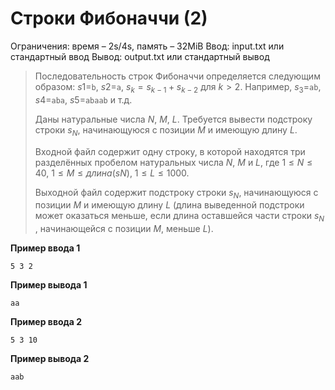 # Строки Фибоначчи (2)

Ограничения: время – 2s/4s, память – 32MiB Ввод: input.txt или стандартный ввод Вывод: output.txt или стандартный вывод

> Последовательность строк Фибоначчи определяется следующим образом: $s1=$`b`, $s2=$`a`, $s_k = s_{k−1}+s_{k−2}$ для $k>2$. Например, $s_3=$`ab`, $s4=$`aba`, $s5=$`abaab` и т.д.
>
> Даны натуральные числа $N$, $М$, $L$. Требуется вывести подстроку строки $s_N$, начинающуюся с позиции $M$ и имеющую длину $L$.
>
> Входной файл содержит одну строку, в которой находятся три разделённых пробелом натуральных числа $N$, $M$ и $L$, где $1 ≤  N ≤ 40$, $1 ≤ M ≤ длина(sN)$, $1 ≤ L ≤ 1000$.
>
> Выходной файл содержит подстроку строки $s_N$, начинающуюся с позиции $M$ и имеющую длину $L$ (длина выведенной подстроки может оказаться меньше, если длина оставшейся части строки $s_N$ , начинающейся с позиции $M$, меньше $L$).

**Пример ввода 1**
```
5 3 2
```
**Пример вывода 1**
```
aa
```
**Пример ввода 2**
```
5 3 10
```
**Пример вывода 2**
```
aab
```
